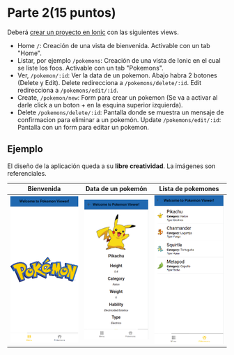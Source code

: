 # Parte 2(15 puntos)
Deberá [crear un proyecto en Ionic](https://ionicframework.com/getting-started#install) con las siguientes views.

- Home `/`: Creación de una vista de bienvenida. Activable con un tab "Home".
- Listar, por ejemplo `/pokemons`: Creación de una vista de Ionic en el cual se liste los foos. Activable con un tab "Pokemons".
- Ver, `/pokemon/:id`: Ver la data de un pokemon. Abajo habra 2 botones (Delete y Edit). Delete redirecciona a `/pokemons/delete/:id`. Edit redirecciona a `/pokemons/edit/:id`.
- Create, `/pokemon/new`: Form para crear un pokemon (Se va a activar al darle click a un boton + en la esquina superior izquierda).
- Delete `/pokemons/delete/:id`: Pantalla donde se muestra un mensaje de confirmacion para eliminar a un pokemón.
Update `/pokemons/edit/:id`: Pantalla con un form para editar un pokemon.

## Ejemplo
El diseño de la aplicación queda a su **libre creatividad**. La imágenes son referenciales. 

| Bienvenida  | Data de un pokemón    | Lista de pokemones  |
|-------------|-----------------------|---------------------|
|![](home.png)|![](pokemon-detail.png)|![](pokemon-list.png)|



